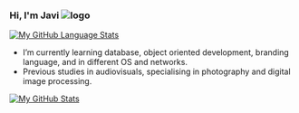 ### Hi, I'm Javi ![logo](https://github.com/JaviRomano/imagenes/blob/2af5cc970a24b378db54fdc92aefea8ebe837b10/logo_red.png)
[![My GitHub Language Stats](https://github-readme-stats.vercel.app/api/top-langs/?username=JaviRomano&langs_count=5&theme=tokyonight)]()
- I’m currently learning database, object oriented development, branding language, and in different OS and networks.
- Previous studies in audiovisuals, specialising in photography and digital image processing.

[![My GitHub Stats](https://github-readme-stats.vercel.app/api/?username=JaviRomano&count_private=true&theme=tokyonight&showicons=true)]()
